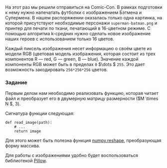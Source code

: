 
На этот раз мы решили отправиться на Comic-Con. В рамках подготовки к нему нужно напечатать футболки с изображением Бэтмена и Супермена. 
В нашем распоряжении оказалась только одна картинка, на которой присутствуют необходимые персонажи `superman-batman.png` и 
принтер для печати по ткани, печатающий в 16-цветном режиме. С помощью алгоритма k-средних нужно сделать новое изображение наших героев с использованием только 16 цветов.

Каждый пиксель изображения несет информацию о своём цвете из модели RGB
(цветовая модель изображения, которая состоит из трех компонентов R — red, G — green, B — blue).
Значение каждой компоненты RGB может быть в пределах `0` $\dots $ `255`. Это дает возможность закодировать `256*256*256` цветов.
 
### Задание

Первым делом нам необходимо реализовать функцию, которая читает файл и преобразует его в двумерную матрицу
размерности ($M \times N	$, 3).

Сигнатура функции следующая:

    def read_image(path):
        # ...
        return image

Для этого может быть полезна функция [numpy.reshape](https://numpy.org/doc/1.18/reference/generated/numpy.reshape.html), преобразующая форму массива.
<br/>

<div class="hint">
Для работы с изображениями удобно будет воспользоваться библиотекой
<a href="https://pillow.readthedocs.io/en/stable/">Pillow</a>.
</div>
